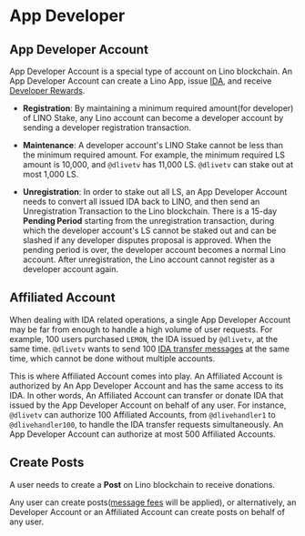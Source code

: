 # App Developer

## App Developer Account

App Developer Account is a special type of account on Lino blockchain. An App Developer Account can create a Lino App, issue [IDA](about), and receive [Developer Rewards](about).

- **Registration**: By maintaining a minimum required amount(for developer) of LINO Stake, any Lino account can become a developer account by sending a developer registration transaction.

- **Maintenance**: A developer account's LINO Stake cannot be less than the minimum required amount. For example, the minimum required LS amount is 10,000, and `@dlivetv` has 11,000 LS. `@dlivetv` can stake out at most 1,000 LS.

- **Unregistration**: In order to stake out all LS, an App Developer Account needs to convert all issued IDA back to LINO, and then send an Unregistration Transaction to the Lino blockchain. There is a 15-day **Pending Period** starting from the unregistration transaction, during which the developer account's LS cannot be staked out and can be slashed if any developer disputes proposal is approved. When the pending period is over, the developer account becomes a normal Lino account. After unregistration, the Lino account cannot register as a developer account again.

## Affiliated Account

When dealing with IDA related operations, a single App Developer Account may be far from enough to handle a high volume of user requests. For example, 100 users purchased `LEMON`, the IDA issued by `@dlivetv`, at the same time. `@dlivetv` wants to send 100 [IDA transfer messages](about) at the same time, which cannot be done without multiple accounts.

This is where Affiliated Account comes into play. An Affiliated Account is authorized by An App Developer Account and has the same access to its IDA. In other words, An Affiliated Account can transfer or donate IDA that issued by the App Developer Account on behalf of any user. For instance, `@dlivetv` can authorize 100 Affiliated Accounts, from `@dlivehandler1` to `@dlivehandler100`, to handle the IDA transfer requests simultaneously. An App Developer Account can authorize at most 500 Affiliated Accounts.

## Create Posts

A user needs to create a **Post** on Lino blockchain to receive donations.

Any user can create posts([message fees](about) will be applied), or alternatively, an Developer Account or an Affiliated Account can create posts on behalf of any user.
